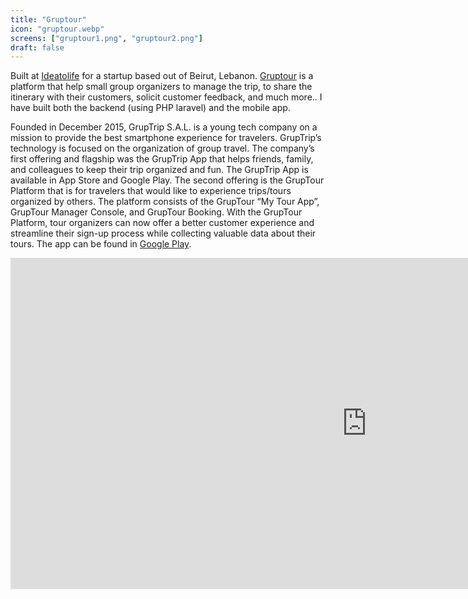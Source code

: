 ```yaml
---
title: "Gruptour"
icon: "gruptour.webp"
screens: ["gruptour1.png", "gruptour2.png"]
draft: false
---
```

Built at [Ideatolife](https://ideatolife.me) for a startup based out of Beirut, Lebanon. [Gruptour](http://gruptour.com/) is a platform that help small group organizers to manage the trip, to share the itinerary with their customers, solicit customer feedback, and much more.. I have built both the backend (using PHP laravel) and the mobile app.

Founded in December 2015, GrupTrip S.A.L. is a young tech company on a mission to provide the best smartphone experience for travelers. GrupTrip’s technology is focused on the organization of group travel. The company’s first offering and flagship was the GrupTrip App that helps friends, family, and colleagues to keep their trip organized and fun. The GrupTrip App is available in App Store and Google Play. The second offering is the GrupTour Platform that is for travelers that would like to experience trips/tours organized by others. The platform consists of the GrupTour “My Tour App”, GrupTour Manager Console, and GrupTour Booking. With the GrupTour Platform, tour organizers can now offer a better customer experience and streamline their sign-up process while collecting valuable data about their tours.
The app can be found in
[Google Play](https://play.google.com/store/apps/details?id=com.ideatolife.gruptours).

<iframe width="1140" height="530" src="https://www.youtube.com/embed/uyV45pPPz20" frameborder="0" allow="autoplay; encrypted-media" allowfullscreen></iframe>
</br>
